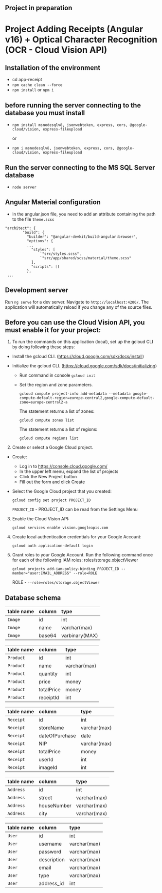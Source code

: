 
## Project in preparation
# Project Adding Receipts (Angular v16) + Optical Character Recognition (OCR - Cloud Vision API)


## Installation of the environment
- cd app-receipt
- `npm cache clean --force`
- `npm install` or `npm i`

## before running the server connecting to the database you must install 
- `npm install msnodesqlv8, jsonwebtoken, express, cors, @google-cloud/vision, express-fileupload` 

   or 
- `npm i msnodesqlv8, jsonwebtoken, express, cors, @google-cloud/vision, express-fileupload`

## Run the server connecting to the MS SQL Server database
- `node server`

## Angular Material configuration
- In the angular.json file, you need to add an attribute containing the path to the file `theme.scss`
```
"architect": {
        "build": {
          "builder": "@angular-devkit/build-angular:browser",
          "options": {
          ...
            "styles": [
                `"src/styles.scss",
                `"src/app/shared/scss/material/theme.scss"
            ],
            "scripts": []
          },
 ...
```

## Development server

Run `ng serve` for a dev server. Navigate to `http://localhost:4200/`. The application will automatically reload if you change any of the source files.
 
## Before you can use the Cloud Vision API, you must enable it for your project:

1. To run the commands on this application (local), set up the gcloud CLI by doing following these steps:

  - Install the gcloud CLI. (https://cloud.google.com/sdk/docs/install)
  - Initialize the gcloud CLI. (https://cloud.google.com/sdk/docs/initializing)

    - Run command in console `gcloud init`
    - Set the region and zone parameters.

      `gcloud compute project-info add-metadata --metadata google-compute-default-region=europe-central2,google-compute-default-zone=europe-central2-a`

      The statement returns a list of zones:

      `gcloud compute zones list`

       The statement returns a list of regions:

      `gcloud compute regions list`

      

2. Create or select a Google Cloud project.

  - Create:
    - Log in to https://console.cloud.google.com/
    - In the upper left menu, expand the list of projects
    - Click the New Project button
    - Fill out the form and click Create

  - Select the Google Cloud project that you created:

    ```gcloud config set project PROJECT_ID ```

    `PROJECT_ID` - PROJECT_ID can be read from the Settings Menu

3. Enable the Cloud Vision API:

   `gcloud services enable vision.googleapis.com`

4. Create local authentication credentials for your Google Account:

   `gcloud auth application-default login`

5. Grant roles to your Google Account. Run the following command once for each of the following IAM roles: roles/storage.objectViewer

   `gcloud projects add-iam-policy-binding PROJECT_ID --member="user:EMAIL_ADDRESS" --role=ROLE`

    ROLE - `--role=roles/storage.objectViewer`

## Database schema


| table name | column | type |
| :---       | :---  |:--- | 
| `Image`  | id | int
| `Image`  | name | varchar(max)
| `Image`  | base64 | varbinary(MAX)


| table name | column | type |
| :---       | :---  |:--- | 
| `Product`  | id | int
| `Product`  | name | varchar(max)
| `Product`  | quantity | int
| `Product`  | price | money
| `Product`  | totalPrice | money
| `Product`  | receiptId | int


| table name | column | type |
| :---       | :---  |:--- | 
| `Receipt`  | id | int
| `Receipt`  | storeName | varchar(max)
| `Receipt`  | dateOfPurchase | date
| `Receipt`  | NIP | varchar(max)
| `Receipt`  | totalPrice | money
| `Receipt`  | userId | int
| `Receipt`  | imageId | int


| table name | column | type |
| :---      | :---  |:--- | 
| `Address` | id | int
| `Address` | street | varchar(max)
| `Address` | houseNumber | varchar(max)
| `Address` | city | varchar(max) 


| table name | column | type |
| :---   | :---  |:--- | 
| `User` | id | int
| `User` | username |varchar(max)
| `User` | password | varchar(max)
| `User` | description | varchar(max) 
| `User` | email | varchar(max) 
| `User` | type | varchar(max) 
| `User` | address_id | int
